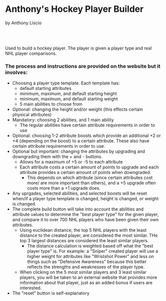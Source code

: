 # Anthony's Hockey Player Builder
by Anthony Liscio
<br></br>
<br></br>

Used to build a hockey player.  The player is given a player type and real NHL player comparisons.

### The process and instructions are provided on the website but it involves:
- Choosing a player type template.  Each template has:
  - default starting attributes
  - minimum, maximum, and default starting height
  - minimum, maximum, and default starting weight
  - 5 main abilities to choose from
- Optional: changing the height and/or weight (this effects certain physical attributes) 
- Mandatory: choosing 2 abilities, and 1 main ability
  - The regular abilities have certain attribute requirements in order to use
- Optional: choosing 1-2 attribute boosts which provide an additional +2 or +4 (depending on the boost) to a certain attribute.  These also have certain attribute requirements in order to use.
- Optional but important: changing the attributes by upgrading and downgrading them with the + and - buttons.
  - Allows for a maximum of +5 or -5 to each attribute
  - Each attribute costs a certain amount of points to upgrade and each attribute provides a certain amount of points when downgraded.
    - This depends on which attribute (since certain attributes cost more/ are more important than others), and a +5 upgrade often costs more than a +1 upgrade does.
- Any uprgades, selected abilities, and selected boosts will be reset when/if a player type template is changed, height is changed, or weight is changed.
- The complete build button will take into account the abilities and attribute values to determine the "best player type" for the given player, and compare it to over 700 NHL players who have been given their own attributes.
  - Using euclidean distance, the top 5 NHL players with the least distance to the created player, are considered the most similar.  THe top 3 largest distances are considered the least similar players.
    - The distance calculation is weighted based off what the "best player type" is.  For example: a "Sniper" created player will use a higher weight for attributes like "Wristshot Power" and less on things such as "Defensive Awareness" because this better reflects the strengths and weaknesses of the player type.
  - When clicking on the 5 most similar players and 3 least similar players, you will be taken to an external website that provides more information about that player, just as an added bonus if users are interested.
- The "reset" button is self-explanatory
